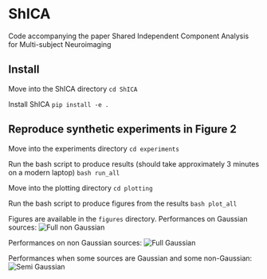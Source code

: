 # ShICA
Code accompanying the paper Shared Independent Component Analysis for Multi-subject Neuroimaging

## Install 
Move into the ShICA directory
``cd ShICA``

Install ShICA
``pip install -e .``

## Reproduce synthetic experiments in Figure 2
Move into the experiments directory
``cd experiments``

Run the bash script to produce results (should take approximately 3 minutes on a modern laptop)
``bash run_all ``

Move into the plotting directory
`` cd plotting ``

Run the bash script to produce figures from the results
``bash plot_all ``

Figures are available in the ``figures`` directory.
Performances on Gaussian sources:
![Full non Gaussian](./figures/synthetic_experiment.png)

Performances on non Gaussian sources:
![Full Gaussian](./figures/synthetic_experiment.png)

Performances when some sources are Gaussian and some non-Gaussian:
![Semi Gaussian](./figures/synthetic_experiment.png)


